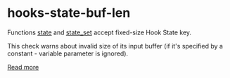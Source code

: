 # hooks-state-buf-len

Functions [state](https://xrpl-hooks.readme.io/v2.0/reference/state) and [state_set](https://xrpl-hooks.readme.io/v2.0/reference/state_set) accept fixed-size Hook State key.

This check warns about invalid size of its input buffer (if it's specified by a constant - variable parameter is ignored).

[Read more](https://xrpl-hooks.readme.io/v2.0/docs/state-management)

